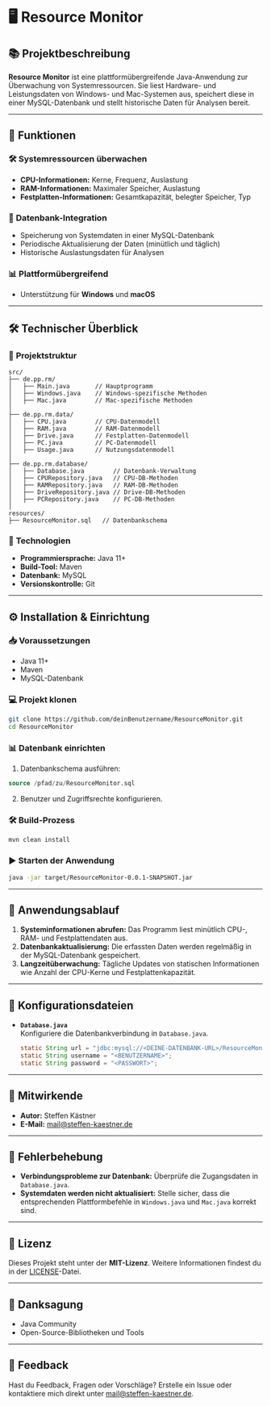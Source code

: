 # 🖥️ **Resource Monitor**

## 📚 **Projektbeschreibung**  
**Resource Monitor** ist eine plattformübergreifende Java-Anwendung zur Überwachung von Systemressourcen. Sie liest Hardware- und Leistungsdaten von Windows- und Mac-Systemen aus, speichert diese in einer MySQL-Datenbank und stellt historische Daten für Analysen bereit.

---

## 🚀 **Funktionen**

### 🛠️ **Systemressourcen überwachen**
- **CPU-Informationen:** Kerne, Frequenz, Auslastung  
- **RAM-Informationen:** Maximaler Speicher, Auslastung  
- **Festplatten-Informationen:** Gesamtkapazität, belegter Speicher, Typ  

### 💾 **Datenbank-Integration**
- Speicherung von Systemdaten in einer MySQL-Datenbank  
- Periodische Aktualisierung der Daten (minütlich und täglich)  
- Historische Auslastungsdaten für Analysen  

### 📊 **Plattformübergreifend**
- Unterstützung für **Windows** und **macOS**

---

## 🛠️ **Technischer Überblick**

### 📁 **Projektstruktur**
```plaintext
src/
├── de.pp.rm/
│   ├── Main.java       // Hauptprogramm
│   ├── Windows.java    // Windows-spezifische Methoden
│   ├── Mac.java        // Mac-spezifische Methoden
│
├── de.pp.rm.data/
│   ├── CPU.java        // CPU-Datenmodell
│   ├── RAM.java        // RAM-Datenmodell
│   ├── Drive.java      // Festplatten-Datenmodell
│   ├── PC.java         // PC-Datenmodell
│   ├── Usage.java      // Nutzungsdatenmodell
│
├── de.pp.rm.database/
│   ├── Database.java        // Datenbank-Verwaltung
│   ├── CPURepository.java   // CPU-DB-Methoden
│   ├── RAMRepository.java   // RAM-DB-Methoden
│   ├── DriveRepository.java // Drive-DB-Methoden
│   ├── PCRepository.java    // PC-DB-Methoden
│
resources/
├── ResourceMonitor.sql   // Datenbankschema
```

### 🧩 **Technologien**
- **Programmiersprache:** Java 11+  
- **Build-Tool:** Maven  
- **Datenbank:** MySQL  
- **Versionskontrolle:** Git  

---

## ⚙️ **Installation & Einrichtung**

### 📥 **Voraussetzungen**
- Java 11+  
- Maven  
- MySQL-Datenbank  

### 💻 **Projekt klonen**
```bash
git clone https://github.com/deinBenutzername/ResourceMonitor.git
cd ResourceMonitor
```

### 📊 **Datenbank einrichten**
1. Datenbankschema ausführen:
```sql
source /pfad/zu/ResourceMonitor.sql
```
2. Benutzer und Zugriffsrechte konfigurieren.

### 🛠️ **Build-Prozess**
```bash
mvn clean install
```

### ▶️ **Starten der Anwendung**
```bash
java -jar target/ResourceMonitor-0.0.1-SNAPSHOT.jar
```

---

## 📖 **Anwendungsablauf**

1. **Systeminformationen abrufen:** Das Programm liest minütlich CPU-, RAM- und Festplattendaten aus.  
2. **Datenbankaktualisierung:** Die erfassten Daten werden regelmäßig in der MySQL-Datenbank gespeichert.  
3. **Langzeitüberwachung:** Tägliche Updates von statischen Informationen wie Anzahl der CPU-Kerne und Festplattenkapazität.  

---

## 📄 **Konfigurationsdateien**

- **`Database.java`**  
   Konfiguriere die Datenbankverbindung in `Database.java`.  

   ```java
   static String url = "jdbc:mysql://<DEINE-DATENBANK-URL>/ResourceMonitor";
   static String username = "<BENUTZERNAME>";
   static String password = "<PASSWORT>";
   ```

---

## 🧠 **Mitwirkende**

- **Autor:** Steffen Kästner
- **E-Mail:** [mail@steffen-kaestner.de](mailto:mail@steffen-kaestner.de)

---

## 🐞 **Fehlerbehebung**

- **Verbindungsprobleme zur Datenbank:** Überprüfe die Zugangsdaten in `Database.java`.  
- **Systemdaten werden nicht aktualisiert:** Stelle sicher, dass die entsprechenden Plattformbefehle in `Windows.java` und `Mac.java` korrekt sind.

---

## 📜 **Lizenz**

Dieses Projekt steht unter der **MIT-Lizenz**. Weitere Informationen findest du in der [LICENSE](LICENSE)-Datei.

---

## 🌟 **Danksagung**

- Java Community  
- Open-Source-Bibliotheken und Tools  

---

## 📣 **Feedback**

Hast du Feedback, Fragen oder Vorschläge? Erstelle ein Issue oder kontaktiere mich direkt unter [mail@steffen-kaestner.de](mailto:mail@steffen-kaestner.de).